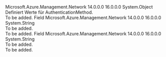 <Type Name="AuthenticationMethod" FullName="Microsoft.Azure.Management.Network.Models.AuthenticationMethod">
  <TypeSignature Language="C#" Value="public static class AuthenticationMethod" />
  <TypeSignature Language="ILAsm" Value=".class public auto ansi abstract sealed beforefieldinit AuthenticationMethod extends System.Object" />
  <TypeSignature Language="DocId" Value="T:Microsoft.Azure.Management.Network.Models.AuthenticationMethod" />
  <TypeSignature Language="VB.NET" Value="Public Class AuthenticationMethod" />
  <TypeSignature Language="F#" Value="type AuthenticationMethod = class" />
  <AssemblyInfo>
    <AssemblyName>Microsoft.Azure.Management.Network</AssemblyName>
    <AssemblyVersion>14.0.0.0</AssemblyVersion>
    <AssemblyVersion>16.0.0.0</AssemblyVersion>
  </AssemblyInfo>
  <Base>
    <BaseTypeName>System.Object</BaseTypeName>
  </Base>
  <Interfaces />
  <Docs>
    <summary>
            Definiert Werte für AuthenticationMethod.
            </summary>
    <remarks>To be added.</remarks>
  </Docs>
  <Members>
    <Member MemberName="EAPMSCHAPv2">
      <MemberSignature Language="C#" Value="public const string EAPMSCHAPv2;" />
      <MemberSignature Language="ILAsm" Value=".field public static literal string EAPMSCHAPv2" />
      <MemberSignature Language="DocId" Value="F:Microsoft.Azure.Management.Network.Models.AuthenticationMethod.EAPMSCHAPv2" />
      <MemberSignature Language="VB.NET" Value="Public Const EAPMSCHAPv2 As String " />
      <MemberSignature Language="F#" Value="val mutable EAPMSCHAPv2 : string" Usage="Microsoft.Azure.Management.Network.Models.AuthenticationMethod.EAPMSCHAPv2" />
      <MemberType>Field</MemberType>
      <AssemblyInfo>
        <AssemblyName>Microsoft.Azure.Management.Network</AssemblyName>
        <AssemblyVersion>14.0.0.0</AssemblyVersion>
        <AssemblyVersion>16.0.0.0</AssemblyVersion>
      </AssemblyInfo>
      <ReturnValue>
        <ReturnType>System.String</ReturnType>
      </ReturnValue>
      <Docs>
        <summary>To be added.</summary>
        <remarks>To be added.</remarks>
      </Docs>
    </Member>
    <Member MemberName="EAPTLS">
      <MemberSignature Language="C#" Value="public const string EAPTLS;" />
      <MemberSignature Language="ILAsm" Value=".field public static literal string EAPTLS" />
      <MemberSignature Language="DocId" Value="F:Microsoft.Azure.Management.Network.Models.AuthenticationMethod.EAPTLS" />
      <MemberSignature Language="VB.NET" Value="Public Const EAPTLS As String " />
      <MemberSignature Language="F#" Value="val mutable EAPTLS : string" Usage="Microsoft.Azure.Management.Network.Models.AuthenticationMethod.EAPTLS" />
      <MemberType>Field</MemberType>
      <AssemblyInfo>
        <AssemblyName>Microsoft.Azure.Management.Network</AssemblyName>
        <AssemblyVersion>14.0.0.0</AssemblyVersion>
        <AssemblyVersion>16.0.0.0</AssemblyVersion>
      </AssemblyInfo>
      <ReturnValue>
        <ReturnType>System.String</ReturnType>
      </ReturnValue>
      <Docs>
        <summary>To be added.</summary>
        <remarks>To be added.</remarks>
      </Docs>
    </Member>
  </Members>
</Type>